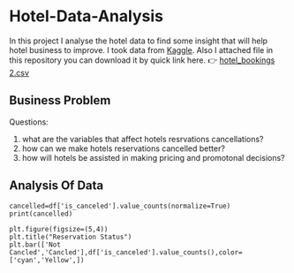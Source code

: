 
# Hotel-Data-Analysis

In this project I analyse the hotel data to find some insight that will help hotel business to improve.
I took data from [Kaggle](https://www.kaggle.com).
Also I attached file in this repository you can download it by quick link here.
:point_right:
[hotel_bookings 2.csv](https://github.com/Engineer-Aman/Hotel-Data-Analysis/files/11010542/hotel_bookings.2.csv)

## Business Problem 
Questions:
1. what are the variables that affect hotels resrvations cancellations? 
2. how can we make hotels reservations cancelled better? 
3. how will hotels be assisted in making pricing and promotonal decisions?

## Analysis Of Data

```
cancelled=df['is_canceled'].value_counts(normalize=True)
print(cancelled)

plt.figure(figsize=(5,4))
plt.title("Reservation Status")
plt.bar(['Not Cancled','Cancled'],df['is_canceled'].value_counts(),color=['cyan','Yellow',])

```
